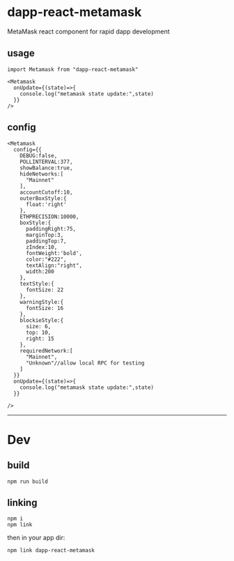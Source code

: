 # dapp-react-metamask
MetaMask react component for rapid dapp development

## usage

```
import Metamask from "dapp-react-metamask"

<Metamask
  onUpdate={(state)=>{
    console.log("metamask state update:",state)
  }}
/>
```

## config
```
<Metamask
  config={{
    DEBUG:false,
    POLLINTERVAL:377,
    showBalance:true,
    hideNetworks:[
      "Mainnet"
    ],
    accountCutoff:10,
    outerBoxStyle:{
      float:'right'
    },
    ETHPRECISION:10000,
    boxStyle:{
      paddingRight:75,
      marginTop:3,
      paddingTop:7,
      zIndex:10,
      fontWeight:'bold',
      color:"#222",
      textAlign:"right",
      width:200
    },
    textStyle:{
      fontSize: 22
    },
    warningStyle:{
      fontSize: 16
    },
    blockieStyle:{
      size: 6,
      top: 10,
      right: 15
    },
    requiredNetwork:[
      "Mainnet",
      "Unknown"//allow local RPC for testing
    ]
  }}
  onUpdate={(state)=>{
    console.log("metamask state update:",state)
  }}

/>
```

---

# Dev

## build

```
npm run build
```

## linking

```
npm i
npm link
```

then in your app dir:
```
npm link dapp-react-metamask
```
